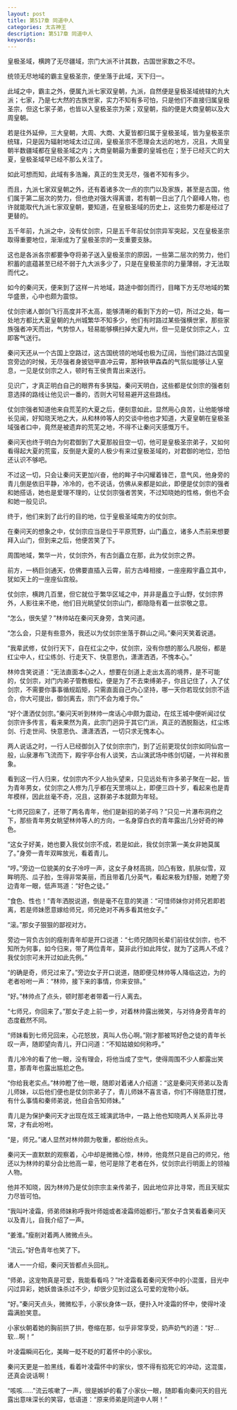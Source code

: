 ```yaml
---
layout: post
title: 第517章 同道中人
categories: 太古神王
description: 第517章 同道中人
keywords:
---
```


皇极圣域，横跨了无尽疆域，宗门大派不计其数，古国世家数之不尽。

统领无尽地域的霸主皇极圣宗，便坐落于此域，天下归一。

此域之中，霸主之外，便属九派七家双皇朝，九派，自然便是皇极圣域统辖的九大派；七家，乃是七大然的古族世家，实力不知有多可怕，只是他们不直接归属皇极圣宗，但这七家子弟，也皆以入皇极圣宗为荣；双皇朝，指的便是大商皇朝以及大周皇朝。

若是往外延伸，三大皇朝，大周、大商、大夏皆都归属于皇极圣域，皆为皇极圣宗统辖，只是因为辐射地域太过辽阔，皇极圣宗不愿理会太远的地方，况且，大周皇朝半数疆域都在皇极圣域之内；大商皇朝最为重要的皇城也在；至于已经灭亡的大夏，皇极圣域早已经不那么关注了。

如此可想而知，此域有多浩瀚，真正的生灵无尽，强者不知有多少。

而且，九派七家双皇朝之外，还有着诸多次一点的宗门以及家族，甚至是古国，他们属于第二层次的势力，但也绝对强大得离谱，若有朝一日出了几个巅峰人物，也许就能取代九派七家双皇朝，要知道，在皇极圣域的历史上，这些势力都是经过了更替的。

五千年前，九派之中，没有仗剑宗，只是五千年前仗剑宗异军突起，又在皇极圣宗取得重要地位，渐渐成为了皇极圣宗的一支重要支脉。

这也是各派各宗都要争夺将弟子送入皇极圣宗的原因，一些第二层次的势力，他们积蓄的底蕴甚至已经不弱于九大派多少了，只是在皇极圣宗的力量薄弱，才无法取而代之。

如今的秦问天，便来到了这样一片地域，路途中御剑而行，目睹下方无尽地域的繁华盛景，心中也颇为震惊。

仗剑宗诸人御剑飞行高度并不太高，能够清晰的看到下方的一切，所过之处，每一处地方都比大夏皇朝的九州城繁华不知多少，他们有时路过某些强横世家，那些家族强者冲天而出，气势惊人，轻易能够横扫掉大夏九州，但一见是仗剑宗之人，立即客气送行。

秦问天还从一个古国上空路过，这古国统领的地域也极为辽阔，当他们路过古国皇宫旁边的时候，无尽强者身披铠甲直冲云霄，那种铁甲森森的气氛似能够让人窒息，一见是仗剑宗之人，顿时有王侯贵胄出来送行。

见识广，才真正明白自己的眼界有多狭隘，秦问天明白，这些都是仗剑宗的强者刻意选择的路线让他见识一番的，否则大可轻易避开这些路线。

仗剑宗强者知道他来自荒芜的大夏之后，便刻意如此，显然用心良苦，让他能够增长见闻，好知晓天地之大，从和林帅等人的交谈中他也才知道，大夏皇朝在皇极圣域强者口中，竟然是被遗弃的荒芜之地，不得不让秦问天感慨万千。

秦问天也终于明白为何君御到了大夏那般目空一切，他可是皇极圣宗弟子，又如何看得起大夏的荒蛮，反倒是大夏的人极少有来过皇极圣域的，对君御的地位，恐怕还认识不够吧。

不过这一切，只会让秦问天更加兴奋，他的眸子中闪耀着锋芒，意气风，他身旁的青儿倒是依旧平静，冷冷的，也不说话，仿佛从来都是如此，即便是仗剑宗的强者和她搭话，她也是爱理不理的，让仗剑宗强者苦笑，不过知晓她的性格，倒也不会和她一般见识。

终于，他们来到了此行的目的地，位于皇极圣域南方的仗剑宗。

在秦问天的想象之中，仗剑宗应当是位于平原荒野，山门矗立，诸多人杰前来想要拜入山门，但到来之后，他便苦笑了下。

周围地域，繁华一片，仗剑宗外，有古剑矗立在那，此为仗剑宗之界。

前方，一柄巨剑通天，仿佛要直插入云霄，前方古峰相接，一座座殿宇矗立其中，犹如天上的一座座仙宫般。

仗剑宗，横跨几百里，但它就位于繁华区域之中，并非是矗立于山野，仗剑宗界外，人影往来不绝，他们目光眺望仗剑宗山门，都隐隐有着一丝崇敬之意。

“怎么，很失望？”林帅站在秦问天身旁，含笑问道。

“怎么会，只是有些意外，我还以为仗剑宗坐落于群山之间。”秦问天笑着说道。

“我辈武修，仗剑行天下，自在红尘之中，仗剑宗，没有你想的那么凡脱俗，都是红尘中人，红尘练剑、行走天下、快意恩仇，潇潇洒洒，不愧本心。”

林帅含笑说道：“无法直面本心之人，想要在剑道上走出太高的境界，是不可能的，仗剑宗，对门内弟子管教极松，便是为了不去束缚弟子，你且记住了，入了仗剑宗，不需要你事事循规蹈矩，只需直面自己内心坚持，哪一天你若现仗剑宗不适合，你大可提出，御剑离去，宗门不会为难于你。”

“好个潇洒仗剑宗。”秦问天听到林帅一席话心中颇为震动，在炫王城中便听闻过仗剑宗许多传言，看来果然为真，此宗门迥异于其它门派，真正的洒脱豁达，红尘练剑、行走世间、快意恩仇、潇潇洒洒，一切只求无愧本心。

两人说话之时，一行人已经御剑入了仗剑宗宗门，到了近前更现仗剑宗如同仙宫一般，山泉瀑布飞流而下，殿宇亭台有人谈笑，古山演武场中练剑切磋，一片祥和景象。

看到这一行人归来，仗剑宗内不少人抬头望来，只见远处有许多弟子聚在一起，皆为青年男女，仗剑宗之人修为几乎都在天罡境以上，即便三四十岁，看起来也是青年模样，因此丝毫不奇，况且，这群弟子本就颇为年轻。

“七师兄回来了，还带了两名青年，他们是新招的弟子吗？”只见一片瀑布洞府之下，那些青年男女眺望林帅等人的方向，一名身穿白衣的青年露出几分好奇的神色。

“这女子好美，她也要入我仗剑宗不成，若是如此，我仗剑宗第一美女非她莫属了。”身旁一青年双眸放光，看着青儿。

“哼。”旁边一位貌美的女子冷哼一声，这女子身材高挑，凹凸有致，肌肤似雪，双眸明亮、瓜子脸，生得非常美丽，而且带着几分英气，看起来极为舒服，她瞪了旁边青年一眼，低声骂道：“好色之徒。”

“食色、性也！”青年洒脱说道，倒是毫不在意的笑道：“可惜师妹你对师兄若即若离，若是师妹愿意嫁给师兄，师兄绝对不再多看其他女子。”

“滚。”那女子狠狠的鄙视对方。

旁边一背负古剑的瘦削青年却是开口说道：“七师兄随同长辈们前往仗剑宗，也不知所为何事，如今归来，带了两位青年，莫非此行如此阵仗，就为了这两人不成？我仗剑宗可未开过如此先例。”

“的确是奇，师兄过来了。”旁边女子开口说道，随即便见林帅等人降临这边，为的老者吩咐一声：“林帅，接下来的事情，你来安排。”

“好。”林帅点了点头，顿时那老者带着一行人离去。

“七师兄，你回来了。”那女子走上前一步，对着林帅露出微笑，与对待身旁青年的态度截然不同。

“师妹看到七师兄回来，心花怒放，真叫人伤心啊。”刚才那被骂好色之徒的青年长叹一声，随即望向青儿，开口问道：“不知姑娘如何称呼。”

青儿冷冷的看了他一眼，没有理会，将他当成了空气，使得周围不少人都露出笑意，那青年也露出尴尬之色。

“你给我老实点。”林帅瞪了他一眼，随即对着诸人介绍道：“这是秦问天师弟以及青儿师妹，以后他们便也是仗剑宗弟子了，青儿师妹不喜言语，你们不得随意打搅，有什么事情和秦师弟说，他自会告知师妹。”

青儿是为保护秦问天才出现在炫王城演武场中，一路上他也知晓两人关系非比寻常，才有此吩咐。

“是，师兄。”诸人显然对林帅颇为敬重，都纷纷点头。

秦问天一直默默的观察着，心中却是微微心惊，林帅，他竟然只是自己的师兄，他还以为林帅的辈分会比他高一辈，他可是除了老者在外，仗剑宗此行明面上的领袖人物。

他并不知晓，因为林帅乃是仗剑宗宗主亲传弟子，因此地位非比寻常，而且天赋实力尽皆可怕。

“我叫叶凌霜，师弟师妹称呼我叶师姐或者凌霜师姐都行。”那女子含笑看着秦问天以及青儿，自我介绍了一声。

“姜淮。”瘦削对着两人微微点头。

“流云。”好色青年也笑了下。

诸人一一介绍，秦问天皆都点头回礼。

“师弟，这宠物真是可爱，我能看看吗？”叶凌霜看着秦问天怀中的小混蛋，目光中闪过异彩，她妖兽诛杀过不少，却很少见到过这么可爱的宠物小妖。

“好。”秦问天点头，微微松手，小家伙身体一跃，便扑入叶凌霜的怀中，使得叶凌霜满脸笑意。

小家伙朝着她的胸前拱了拱，卷缩在那，似乎非常享受，奶声奶气的道：“好…软…啊！”

叶凌霜瞬间石化，美眸一眨不眨的盯着怀中的小家伙。

秦问天更是一脸黑线，看着叶凌霜怀中的家伙，恨不得有掐死它的冲动，这混蛋，还真会说话啊！

“咳咳……”流云咳嗽了一声，很是嫉妒的看了小家伙一眼，随即看向秦问天的目光露出意味深长的笑容，低语道：“原来师弟是同道中人啊！”
